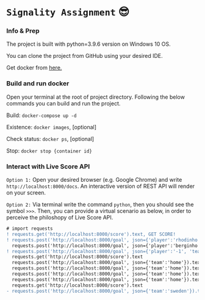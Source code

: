 # `Signality Assignment` :sunglasses:

### Info & Prep
The project is built with python=3.9.6 version on Windows 10 OS.

You can clone the project from GitHub using your desired IDE.

Get docker from [here.](https://docs.docker.com/get-docker/)
### Build and run docker
Open your terminal at the root of project directory. Following the below commands you can build and run the project.

Build: `docker-compose up -d`

Existence: `docker images`, [optional]

Check status: `docker ps`, [optional]

Stop: `docker stop {container id}`

### Interact with Live Score API
`Option 1:` Open your desired browser (e.g. Google Chrome) and write `http://localhost:8000/docs`.
An interactive version of REST API will render on your screen.

`Option 2:` Via terminal write the command `python`, then you should see the symbol `>>>`.
Then, you can provide a virtual scenario as below, in order to perceive the philoshopy of Live Score API.

```diff
# import requests
! requests.get('http://localhost:8000/score').text, GET SCORE!
! requests.post('http://localhost:8000/goal', json={'player':'rhodinho', 'team':'away'}).text, POST GOAL!
  requests.post('http://localhost:8000/goal', json={'player':'berginho', 'team':'home'}).text
! requests.post('http://localhost:8000/goal', json={'player':'-1', 'team':'home'}).text, SET SCORE AS 0-0!
  requests.get('http://localhost:8000/score').text
  requests.post('http://localhost:8000/goal', json={'team':'home'}).text
  requests.post('http://localhost:8000/goal', json={'team':'home'}).text
  requests.post('http://localhost:8000/goal', json={'team':'home'}).text
  requests.post('http://localhost:8000/goal', json={'team':'home'}).text
  requests.get('http://localhost:8000/score').text
- requests.post('http://localhost:8000/goal', json={'team':'sweden'}).text, ERROR!
```
